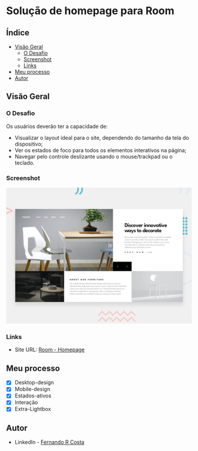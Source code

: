 # Solução de homepage para Room


## Índice

- [Visão Geral](#visão-geral)
  - [O Desafio](#o-desafio)
  - [Screenshot](#screenshot)
  - [Links](#links)
- [Meu processo](#meu-processo)
- [Autor](#autor)


## Visão Geral

### O Desafio

Os usuários deverão ter a capacidade de:

- Visualizar o layout ideal para o site, dependendo do tamanho da tela do dispositivo;
- Ver os estados de foco para todos os elementos interativos na página;
- Navegar pelo controle deslizante usando o mouse/trackpad ou o teclado.

### Screenshot

![](./design/desktop-preview.jpg)

### Links

- Site URL: [Room - Homepage](https://room-homepage-red-iota.vercel.app/)


## Meu processo

- [x] Desktop-design
- [x] Mobile-design
- [x] Estados-ativos
- [x] Interação
- [x] Extra-Lightbox

## Autor

- LinkedIn - [Fernando R Costa](https://www.linkedin.com/in/fernando-r-costa/)
